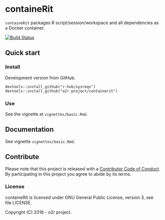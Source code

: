 
<!-- README.md is generated from README.Rmd. Please edit that file -->
containeRit
===========

`containeRit` packages R script/session/workspace and all dependencies as a Docker container.

[![Build Status](https://travis-ci.org/o2r-project/containerit.svg?branch=master)](https://travis-ci.org/o2r-project/containerit)

Quick start
-----------

### Install

Development version from GitHub.

    devtools::install_github("r-hub/sysreqs")
    devtools::install_github("o2r-project/containerit")

### Use

See the vignette at `vignettes/basic.Rmd`.

Documentation
-------------

See vignette `vignettes/basic.Rmd`.

Contribute
----------

Please note that this project is released with a [Contributor Code of Conduct](CONDUCT.md). By participating in this project you agree to abide by its terms.

### License

containeRit is licensed under GNU General Public License, version 3, see file LICENSE.

Copyright (C) 2016 - o2r project.
